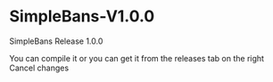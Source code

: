 # SimpleBans-V1.0.0
SimpleBans Release 1.0.0

You can compile it or you can get it from the releases tab on the right
Cancel changes

